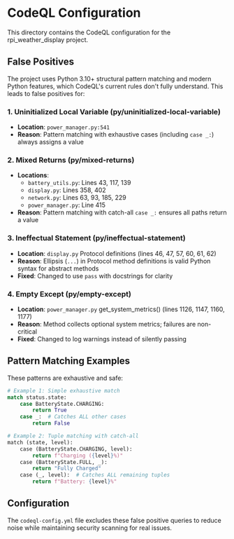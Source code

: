 # CodeQL Configuration

This directory contains the CodeQL configuration for the rpi_weather_display project.

## False Positives

The project uses Python 3.10+ structural pattern matching and modern Python features, which CodeQL's current rules don't fully understand. This leads to false positives for:

### 1. Uninitialized Local Variable (py/uninitialized-local-variable)
- **Location**: `power_manager.py:541`
- **Reason**: Pattern matching with exhaustive cases (including `case _:`) always assigns a value

### 2. Mixed Returns (py/mixed-returns)
- **Locations**: 
  - `battery_utils.py`: Lines 43, 117, 139
  - `display.py`: Lines 358, 402
  - `network.py`: Lines 63, 93, 185, 229
  - `power_manager.py`: Line 415
- **Reason**: Pattern matching with catch-all `case _:` ensures all paths return a value

### 3. Ineffectual Statement (py/ineffectual-statement)
- **Location**: `display.py` Protocol definitions (lines 46, 47, 57, 60, 61, 62)
- **Reason**: Ellipsis (`...`) in Protocol method definitions is valid Python syntax for abstract methods
- **Fixed**: Changed to use `pass` with docstrings for clarity

### 4. Empty Except (py/empty-except)
- **Location**: `power_manager.py` get_system_metrics() (lines 1126, 1147, 1160, 1177)
- **Reason**: Method collects optional system metrics; failures are non-critical
- **Fixed**: Changed to log warnings instead of silently passing

## Pattern Matching Examples

These patterns are exhaustive and safe:

```python
# Example 1: Simple exhaustive match
match status.state:
    case BatteryState.CHARGING:
        return True
    case _:  # Catches ALL other cases
        return False

# Example 2: Tuple matching with catch-all
match (state, level):
    case (BatteryState.CHARGING, level):
        return f"Charging ({level}%)"
    case (BatteryState.FULL, _):
        return "Fully Charged"
    case (_, level):  # Catches ALL remaining tuples
        return f"Battery: {level}%"
```

## Configuration

The `codeql-config.yml` file excludes these false positive queries to reduce noise while maintaining security scanning for real issues.